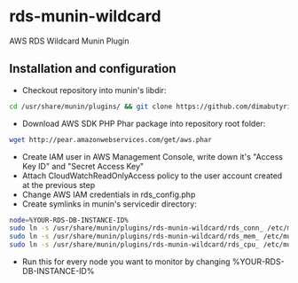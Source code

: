 rds-munin-wildcard
================

AWS RDS Wildcard Munin Plugin

## Installation and configuration

- Checkout repository into munin's libdir:  
```bash
cd /usr/share/munin/plugins/ && git clone https://github.com/dimabutyrin/rds-munin-wildcard.git  
```
- Download AWS SDK PHP Phar package into repository root folder:  
```bash
wget http://pear.amazonwebservices.com/get/aws.phar  
```
- Create IAM user in AWS Management Console, write down it's "Access Key ID" and "Secret Access Key"
- Attach CloudWatchReadOnlyAccess policy to the user account created at the previous step
- Change AWS IAM credentials in rds_config.php
- Create symlinks in munin's servicedir directory:
```bash
node=%YOUR-RDS-DB-INSTANCE-ID%  
sudo ln -s /usr/share/munin/plugins/rds-munin-wildcard/rds_conn_ /etc/munin/plugins/rds_conn_$node;  
sudo ln -s /usr/share/munin/plugins/rds-munin-wildcard/rds_mem_ /etc/munin/plugins/rds_mem_$node;  
sudo ln -s /usr/share/munin/plugins/rds-munin-wildcard/rds_cpu_ /etc/munin/plugins/rds_cpu_$node;  
```
- Run this for every node you want to monitor by changing %YOUR-RDS-DB-INSTANCE-ID%
